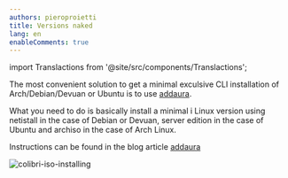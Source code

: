 ```yaml
---
authors: pieroproietti
title: Versions naked
lang: en
enableComments: true
---
```

import Translactions from '@site/src/components/Translactions';

<Translactions />

The most convenient solution to get a minimal exculsive CLI installation of Arch/Debian/Devuan or Ubuntu is to use [addaura](https://github.com/pieroproietti/addaura).

What you need to do is basically install a minimal i Linux version using netistall in the case of Debian or Devuan, server edition in the case of Ubuntu and archiso in the case of Arch Linux.

Instructions can be found in the blog article [addaura](https://penguins-eggs.net/blog/addaura)


![colibri-iso-installing](/images/arch-naked/colibri-iso-installing.png)
